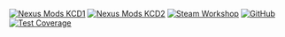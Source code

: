 [![Nexus Mods KCD1](https://img.shields.io/badge/Nexus%20Mods-KCD1-bf4848?style=flat-square&logo=nexusmods)](https://www.nexusmods.com/kingdomcomedeliverance/mods/1909) [![Nexus Mods KCD2](https://img.shields.io/badge/Nexus%20Mods-KCD2-bf4848?style=flat-square&logo=nexusmods)](https://www.nexusmods.com/kingdomcomedeliverance2/mods/1023) [![Steam Workshop](https://img.shields.io/badge/Steam%20Workshop-1b2838?style=flat-square&logo=steam)](https://steamcommunity.com/sharedfiles/filedetails/?id=3443915670) [![GitHub](https://img.shields.io/badge/GitHub-Open%20Source-2ea44f?style=flat-square&logo=github)](https://github.com/rdok/kcd2_helmet_off_dialog) [![Test Coverage](https://img.shields.io/endpoint?url=https://gist.githubusercontent.com/rdok/c8127f736b3cb0097c7094efe1882299/raw/kcd2_helmet_off_dialog_badges_14155710125.json?label=Coverage&logo=codecov&cache=14155710125)](https://github.com/rdok/kcd2_helmet_off_dialog/actions/runs/14155710125)